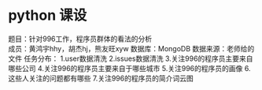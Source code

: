 # python 课设
题目：针对996工作，程序员群体的看法的分析<br>
成员：黄鸿宇hhy，胡杰hj，熊友旺xyw
数据库：MongoDB
数据来源：老师给的文件
任务分布：
1.user数据清洗
2.issues数据清洗
3.关注996的程序员主要来自哪些公司
4.关注996的程序员主要来自于哪些城市
5.关注996的程序员的画像
6.这些人关注的问题都有哪些
7.关注996的程序员的简介词云图
